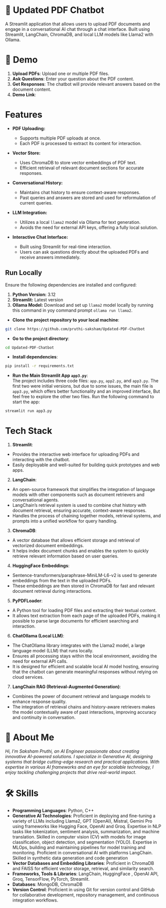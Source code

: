 # 💬 Updated PDF Chatbot
A Streamlit application that allows users to upload PDF documents and engage in a conversational AI chat through a chat interface. Built using Streamlit, LangChain, ChromaDB, and local LLM models like Llama2 with Ollama.


# 🚀 Demo

1. **Upload PDFs**: Upload one or multiple PDF files.
2. **Ask Questions**: Enter your question about the PDF content.
3. **Get Responses**: The chatbot will provide relevant answers based on the document content.
4. **Demo Link**:


# Features

- **PDF Uploading:** 
  - Supports multiple PDF uploads at once.
  - Each PDF is processed to extract its content for interaction.

- **Vector Store:** 
  - Uses ChromaDB to store vector embeddings of PDF text.
  - Efficient retrieval of relevant document sections for accurate responses.

- **Conversational History:**
  - Maintains chat history to ensure context-aware responses.
  - Past queries and answers are stored and used for reformulation of current queries.

- **LLM Integration:** 
  - Utilizes a local `llama2` model via Ollama for text generation.
  - Avoids the need for external API keys, offering a fully local solution.

- **Interactive Chat Interface:** 
  - Built using Streamlit for real-time interaction.
  - Users can ask questions directly about the uploaded PDFs and receive answers immediately.


## Run Locally

Ensure the following dependencies are installed and configured:

1. **Python Version:** 3.12
2. **Streamlit:** Latest version
3. **Ollama Model:** Download and set up `llama2` model locally by running this command in yoy command prompt `ollama run llama2`.


- **Clone the project repository to your local machine**:
```bash
git clone https://github.com/pruthi-saksham/Updated-PDF-Chatbot
```

- **Go to the project directory**:
```bash
cd Updated-PDF-Chatbot
```

- **Install dependencies**:

```bash
pip install -r requirements.txt
```

- **Run the Main Streamlit App `app3.py`**:  
The project includes three code files: `app.py`, `app2.py`, and `app3.py`. The first two were initial versions, but due to some issues, the main file is `app3.py`, which offers better functionality and an improved interface, But feel free to explore the other two files. Run the following command to start the app:

```bash
streamlit run app3.py
```


# Tech Stack

1. **Streamlit**:
- Provides the interactive web interface for uploading PDFs and interacting with the chatbot.
- Easily deployable and well-suited for building quick prototypes and web apps.

2. **LangChain**:
- An open-source framework that simplifies the integration of language models with other components such as document retrievers and conversational agents.
- LangChain’s retrieval system is used to combine chat history with document retrieval, ensuring accurate, context-aware responses.
- Handles the process of chaining together models, retrieval systems, and prompts into a unified workflow for query handling.

3. **ChromaDB**:
- A vector database that allows efficient storage and retrieval of vectorized document embeddings.
- It helps index document chunks and enables the system to quickly retrieve relevant information based on user queries.

4. **HuggingFace Embeddings**:
- Sentence-transformers/paraphrase-MiniLM-L6-v2 is used to generate embeddings from the text in the uploaded PDFs.
- These embeddings are then stored in ChromaDB for fast and relevant document retrieval during interactions.

5. **PyPDFLoader**:
- A Python tool for loading PDF files and extracting their textual content.
- It allows text extraction from each page of the uploaded PDFs, making it possible to parse large documents for efficient searching and interaction.

6. **ChatOllama (Local LLM)**:
- The ChatOllama library integrates with the Llama2 model, a large language model (LLM) that runs locally.
- Ensures all processing stays within the local environment, avoiding the need for external API calls.
- It is designed for efficient and scalable local AI model hosting, ensuring that the chatbot can generate meaningful responses without relying on cloud services.

7. **LangChain RAG (Retrieval-Augmented Generation)**:
- Combines the power of document retrieval and language models to enhance response quality.
- The integration of retrieval chains and history-aware retrievers makes the model contextually aware of past interactions, improving accuracy and continuity in conversation.


# 🚀 About Me
*Hi, I’m Saksham Pruthi, an AI Engineer passionate about creating innovative AI-powered solutions. I specialize in Generative AI, designing systems that bridge cutting-edge research and practical applications. With expertise in various AI frameworks and an eye for scalable technology, I enjoy tackling challenging projects that drive real-world impact*.

# 🛠 Skills
- **Programming Languages**: Python, C++
- **Generative AI Technologies**: Proficient in deploying and fine-tuning a variety of LLMs including Llama2, GPT (OpenAI), Mistral, Gemini Pro using frameworks like Hugging Face, OpenAI and Groq. Expertise in NLP tasks like tokenization, sentiment analysis, summarization, and machine translation. Skilled in computer vision (CV) with models for image classification, object detection, and segmentation (YOLO). Expertise in MLOps, building and maintaining pipelines for model training and monitoring. Proficient in conversational AI with platforms LangChain. Skilled in synthetic data generation and code generation
- **Vector Databases and Embedding Libraries**: Proficient in ChromaDB and FAISS for efficient vector storage, retrieval, and similarity search.
- **Frameworks, Tools & Libraries**: LangChain, HuggingFace , OpenAI API, Groq, TensorFlow, PyTorch, Streamlit.
- **Databases**: MongoDB, ChromaDB
- **Version Control**: Proficient in using Git for version control and GitHub for collaborative development, repository management, and continuous integration workflows.
